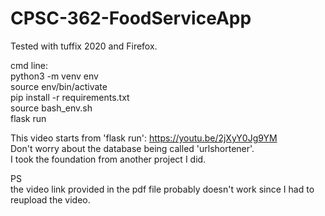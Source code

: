 # CPSC-362-FoodServiceApp
Tested with tuffix 2020 and Firefox.

cmd line:  
python3 -m venv env  
source env/bin/activate  
pip install -r requirements.txt  
source bash_env.sh  
flask run  

This video starts from 'flask run': https://youtu.be/2jXyY0Jg9YM  
Don't worry about the database being called 'urlshortener'.    
I took the foundation from another project I did.

PS  
the video link provided in the pdf file probably doesn't work since I had to reupload the video.
